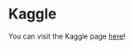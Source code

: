 # Kaggle

You can visit the Kaggle page [here](https://www.kaggle.com/datasets/marchotridyo/indonesia-school-dataset-with-province-data/data)!
